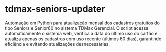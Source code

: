 # tdmax-seniors-updater
Automação em Python para atualização mensal dos cadastros gratuitos do tipo Seniors e Senior60 no sistema TDMax Gerencial. O script acessa automaticamente o sistema web, verifica a data do último uso do cartão e atualiza apenas os cadastros com uso recente (últimos 60 dias), garantindo eficiência e evitando atualizações desnecessárias.
